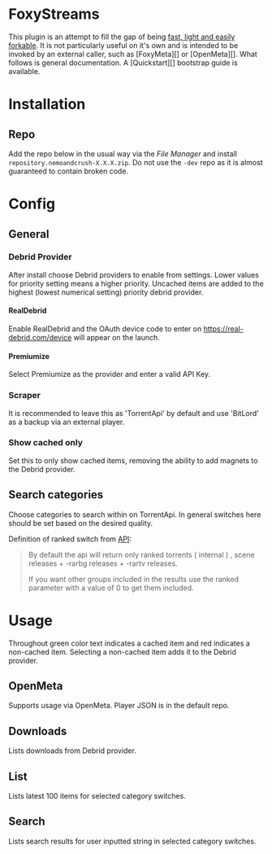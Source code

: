 FoxyStreams
===========
This plugin is an attempt to fill the gap of being [fast, light and easily
forkable][Reasoning]. It is not particularly useful on it's own and is intended
to be invoked by an external caller, such as [FoxyMeta][] or [OpenMeta][]. What
follows is general documentation. A [Quickstart][] bootstrap guide is available.

[Reasoning]: https://github.com/ruinernin/foxystreams/wiki/Reasoning

Installation
============
Repo
----
Add the repo below in the usual way via the _File Manager_ and install
`repository.nemoandcrush-X.X.X.zip`. Do not use the `-dev` repo as it is almost
guaranteed to contain broken code.



Config
======
General
-------
### Debrid Provider
After install choose Debrid providers to enable from settings. Lower values for
priority setting means a higher priority. Uncached items are added to the
highest (lowest numerical setting) priority debrid provider.

#### RealDebrid
Enable RealDebrid and the OAuth device code to enter on
https://real-debrid.com/device will appear on the launch.

#### Premiumize
Select Premiumize as the provider and enter a valid API Key.

### Scraper
It is recommended to leave this as 'TorrentApi' by default and use 'BitLord' as
a backup via an external player.

### Show cached only
Set this to only show cached items, removing the ability to add magnets to the
Debrid provider.

Search categories
-----------------
Choose categories to search within on TorrentApi. In general switches here
should be set based on the desired quality.

Definition of ranked switch from [API](https://torrentapi.org/apidocs_v2.txt):

> By default the api will return only ranked torrents ( internal ) , scene
> releases + -rarbg releases + -rartv releases.
>
> If you want other groups included in the results use the ranked parameter with
> a value of 0 to get them included.


Usage
=====
Throughout green color text indicates a cached item and red indicates a
non-cached item. Selecting a non-cached item adds it to the Debrid provider.

OpenMeta
--------
Supports usage via OpenMeta. Player JSON is in the default repo.

Downloads
---------
Lists downloads from Debrid provider.

List
----
Lists latest 100 items for selected category switches.

Search
------
Lists search results for user inputted string in selected category switches.
